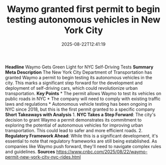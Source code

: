 ﻿---
title: "Waymo granted first permit to begin testing autonomous vehicles in New York City"
date: "2025-08-22T12:41:19"
category: "Markets"
summary: ""
slug: "waymo granted first permit to begin testing autonomous vehic"
source_urls:
  - "https://www.cnbc.com/2025/08/22/waymo-permit-new-york-city-nyc-rides.html"
seo:
  title: "Waymo granted first permit to begin testing autonomous vehicles in New York City | Hash n Hedge"
  description: ""
  keywords: ["news", "markets", "brief"]
---
**Headline** Waymo Gets Green Light for NYC Self-Driving Tests  **Summary Meta Description** The New York City Department of Transportation has granted Waymo a permit to begin testing its autonomous vehicles in the city. This marks a significant step forward for the development and deployment of self-driving cars, which could revolutionize urban transportation.  **Key Points**  * The permit allows Waymo to test its vehicles on public roads in NYC * The company will need to comply with existing traffic laws and regulations * Autonomous vehicle testing has been ongoing in NYC since 2018, but this is the first permit granted to a specific company  **Short Takeaways with Analysis**  1. **NYC Takes a Step Forward**: The city's decision to grant Waymo a permit demonstrates its commitment to exploring the potential of autonomous vehicles for improving urban transportation. This could lead to safer and more efficient roads. 2. **Regulatory Framework Ahead**: While this is a significant development, it's essential to note that regulatory frameworks are still being established. As companies like Waymo push forward, they'll need to navigate complex rules and guidelines.  **Sources** https://www.cnbc.com/2025/08/22/waymo-permit-new-york-city-nyc-rides.html 
